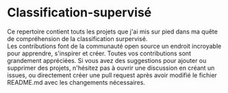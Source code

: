 # Classification-supervisé
Ce repertoire contient touts les projets que j'ai mis sur pied dans ma quête de compréhension de la classification surpervisé. <br>
Les contributions font de la communauté open source un endroit incroyable pour apprendre, s'inspirer et créer. Toutes vos contributions sont grandement appréciées.
Si vous avez des suggestions pour ajouter ou supprimer des projets, n'hésitez pas à ouvrir une discussion en créant un issues, ou directement créer une pull request après avoir modifié le fichier README.md avec les changements nécessaires.
